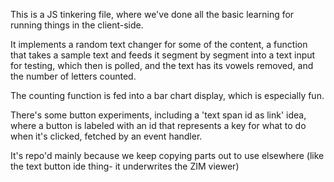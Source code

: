 This is a JS tinkering file, where we've done all the basic learning for running things in the client-side.

It implements a random text changer for some of the content, a function that takes a sample text and feeds it segment by segment into a text input for testing, which then is polled, and the text has its vowels removed, and the number of letters counted.

The counting function is fed into a bar chart display, which is especially fun.

There's some button experiments, including a 'text span id as link' idea, where a button is labeled with an id that represents a key for what to do when it's clicked, fetched by an event handler.

It's repo'd mainly because we keep copying parts out to use elsewhere (like the text button ide thing- it underwrites the ZIM viewer)
